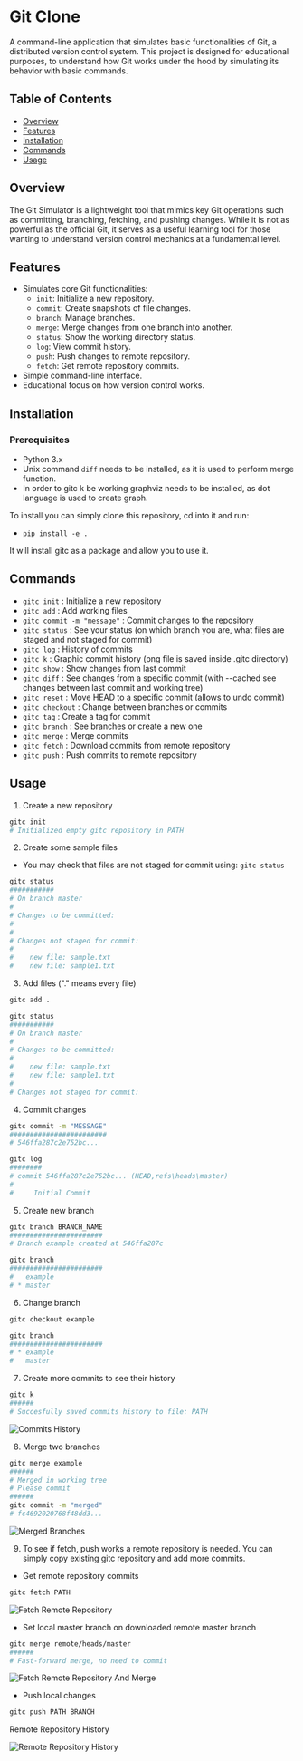 # Git Clone

A command-line application that simulates basic functionalities of Git, a distributed version control system. This project is designed for educational purposes, to understand how Git works under the hood by simulating its behavior with basic commands.

## Table of Contents
- [Overview](#overview)
- [Features](#features)
- [Installation](#installation)
- [Commands](#commands)
- [Usage](#usage)

## Overview

The Git Simulator is a lightweight tool that mimics key Git operations such as committing, branching, fetching, and pushing changes. While it is not as powerful as the official Git, it serves as a useful learning tool for those wanting to understand version control mechanics at a fundamental level.

## Features
- Simulates core Git functionalities:
  - `init`: Initialize a new repository.
  - `commit`: Create snapshots of file changes.
  - `branch`: Manage branches.
  - `merge`: Merge changes from one branch into another.
  - `status`: Show the working directory status.
  - `log`: View commit history.
  - `push`: Push changes to remote repository.
  - `fetch`: Get remote repository commits.
- Simple command-line interface.
- Educational focus on how version control works.

## Installation

### Prerequisites
- Python 3.x
- Unix command `diff` needs to be installed, as it is used to perform merge function.
- In order to gitc k be working graphviz needs to be installed, as dot language is used to create graph.

To install you can simply clone this repository, cd into it and run:
- ```pip install -e .```

It will install gitc as a package and allow you to use it.

## Commands
- `gitc init` : Initialize a new repository
- `gitc add` : Add working files
- `gitc commit -m "message"` : Commit changes to the repository
- `gitc status` : See your status (on which branch you are, what files are staged and not staged for commit)
- `gitc log` : History of commits
- `gitc k` : Graphic commit history (png file is saved inside .gitc directory)
- `gitc show` : Show changes from last commit
- `gitc diff` : See changes from a specific commit (with --cached see changes between last commit and working tree)
- `gitc reset` : Move HEAD to a specific commit (allows to undo commit)
- `gitc checkout` : Change between branches or commits
- `gitc tag` : Create a tag for commit
- `gitc branch` : See branches or create a new one
- `gitc merge` : Merge commits
- `gitc fetch` : Download commits from remote repository
- `gitc push` : Push commits to remote repository


## Usage

1. Create a new repository

```bash
gitc init 
# Initialized empty gitc repository in PATH
```
2. Create some sample files
  - You may check that files are not staged for commit using: `gitc status`

```bash
gitc status
###########
# On branch master
# 
# Changes to be committed:
#
#
# Changes not staged for commit:
#
#    new file: sample.txt
#    new file: sample1.txt
```

3. Add files ("." means every file)
```bash
gitc add .
```

```bash
gitc status
###########
# On branch master
#
# Changes to be committed:
#
#    new file: sample.txt
#    new file: sample1.txt
#
# Changes not staged for commit:
```

4. Commit changes
```bash
gitc commit -m "MESSAGE"
########################
# 546ffa287c2e752bc... 
```

```python
gitc log
########
# commit 546ffa287c2e752bc... (HEAD,refs\heads\master)
#
#     Initial Commit
```

5. Create new branch
```bash
gitc branch BRANCH_NAME
#######################
# Branch example created at 546ffa287c
```
```bash
gitc branch
#######################
#   example
# * master
```

6. Change branch
```bash
gitc checkout example
```
```bash
gitc branch
#######################
# * example
#   master
```

7. Create more commits to see their history
```bash
gitc k
######
# Succesfully saved commits history to file: PATH
```
![Commits History](./readmeAssets/commits_history.png)

8. Merge two branches
```bash
gitc merge example
######
# Merged in working tree
# Please commit
######
gitc commit -m "merged"
# fc4692020768f48dd3...
```
![Merged Branches](./readmeAssets/merged.png)

9. To see if fetch, push works a remote repository is needed. You can simply copy existing gitc repository and add more commits.

- Get remote repository commits
```bash
gitc fetch PATH
```
![Fetch Remote Repository](./readmeAssets/fetched.png)
- Set local master branch on downloaded remote master branch
```bash
gitc merge remote/heads/master
######
# Fast-forward merge, no need to commit
```
![Fetch Remote Repository And Merge](./readmeAssets/fetched_merged.png)

- Push local changes
```bash
gitc push PATH BRANCH
```
Remote Repository History

![Remote Repository History](./readmeAssets/remote_repository.png)